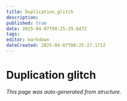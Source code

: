 ```yaml
---
title: Duplication_glitch
description: 
published: true
date: 2025-04-07T08:25:29.647Z
tags: 
editor: markdown
dateCreated: 2025-04-07T08:25:27.171Z
---
```


# Duplication glitch

*This page was auto-generated from structure.*